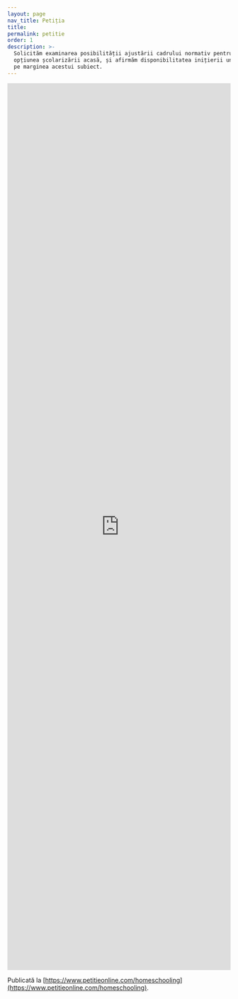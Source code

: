 ```yaml
---
layout: page
nav_title: Petiția
title:
permalink: petitie
order: 1
description: >-
  Solicităm examinarea posibilității ajustării cadrului normativ pentru a oferi
  opțiunea școlarizării acasă, și afirmăm disponibilitatea inițierii unui dialog
  pe marginea acestui subiect.
---
```


<iframe
  src="https://www.petitieonline.com/emb/224869"
  width="100%"
  height="2000"
  frameborder="0"
></iframe>

Publicată la [https://www.petitieonline.com/homeschooling](https://www.petitieonline.com/homeschooling).
